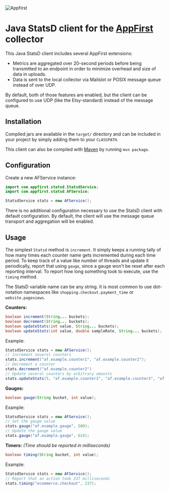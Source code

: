 ![Appfirst](https://wwws.appfirst.com/site_media/images/af_logo_blue.svg)

Java StatsD client for the [AppFirst](http://www.appfirst.com) collector
====================================

This Java StatsD client includes several AppFirst extensions:

- Metrics are aggregated over 20-second periods before being transmitted to an endpoint in order to minimize
  overhead and size of data in uploads.
- Data is sent to the local collector via Mailslot or POSIX message queue instead of over UDP.

By default, both of those features are enabled, but the client can be configured
to use UDP (like the Etsy-standard) instead of the message queue.

Installation
------------

Compiled jars are available in the `target/` directory and can be included in your project
by simply adding them to your `CLASSPATH`.

This client can also be compiled with [Maven](https://maven.apache.org/) by running `mvn package`.


Configuration
-------------

Create a new AFService instance:

```java
import com.appfirst.statsd.StatsdService;
import com.appfirst.statsd.AFService;

StatsdService stats = new AFService();
```

There is no additional configuration necessary to use the StatsD client with default
configuration. By default, the client will use the message queue transport and aggregation
will be enabled.

Usage
-----
The simplest `Statsd` method is `increment`. It simply keeps a running tally of
how many times each counter name gets incremented during each time period. To
keep track of a value like number of threads and update it periodically, report
that using `gauge`, since a gauge won't be reset after each reporting interval.
To report how long something took to execute, use the `timing` method.

The StatsD variable name can be any string. It is most common to use
dot-notation namespaces like `shopping.checkout.payment_time` or `website.pageviews`.

**Counters:**

```java
boolean increment(String... buckets);
boolean decrement(String... buckets);
boolean updateStats(int value, String... buckets);
boolean updateStats(int value, double sampleRate, String... buckets);
```

Example:

```java
StatsdService stats = new AFService();
// increment several counters
stats.increment("af.example.counter1", "af.example.counter2");
// Decrement a counter
stats.decrement("af.example.counter2")
// Update several counters by arbitrary amounts
stats.updateStats(5, "af.example.counter1", "af.example.counter3", "af.example.counter4");
```

**Gauges:**

```java
boolean gauge(String bucket, int value);
```

Example:

```java
StatsdService stats = new AFService();
// Set the gauge value
stats.gauge("af.example.gauge", 500);
// Update the gauge value
stats.gauge("af.example.gauge", 624);
```

**Timers:** *(Time should be reported in milliseconds)*

```java
boolean timing(String bucket, int value);
```

Example:

```java
StatsdService stats = new AFService();
// Report that an action took 237 milliseconds
stats.timing("ecommerce.checkout", 237);
```
